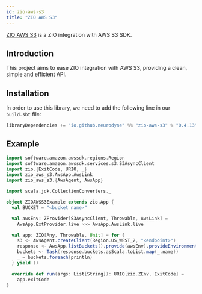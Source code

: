 ```yaml
---
id: zio-aws-s3
title: "ZIO AWS S3"
---
```


[ZIO AWS S3](https://github.com/zio-mesh/zio-aws-s3) is a ZIO integration with AWS S3 SDK.

## Introduction

This project aims to ease ZIO integration with AWS S3, providing a clean, simple and efficient API.

## Installation

In order to use this library, we need to add the following line in our `build.sbt` file:

```scala
libraryDependencies += "io.github.neurodyne" %% "zio-aws-s3" % "0.4.13"
```

## Example

```scala
import software.amazon.awssdk.regions.Region
import software.amazon.awssdk.services.s3.S3AsyncClient
import zio.{ExitCode, URIO, _}
import zio_aws_s3.AwsApp.AwsLink
import zio_aws_s3.{AwsAgent, AwsApp}

import scala.jdk.CollectionConverters._

object ZIOAWSS3Example extends zio.App {
  val BUCKET = "<bucket name>"

  val awsEnv: ZProvider[S3AsyncClient, Throwable, AwsLink] =
    AwsApp.ExtProvider.live >>> AwsApp.AwsLink.live

  val app: ZIO[Any, Throwable, Unit] = for {
    s3 <- AwsAgent.createClient(Region.US_WEST_2, "<endpoint>")
    response <- AwsApp.listBuckets().provide(awsEnv).provideEnvironment(s3)
    buckets <- Task(response.buckets.asScala.toList.map(_.name))
    _ = buckets.foreach(println)
  } yield ()

  override def run(args: List[String]): URIO[zio.ZEnv, ExitCode] =
    app.exitCode
}
```
